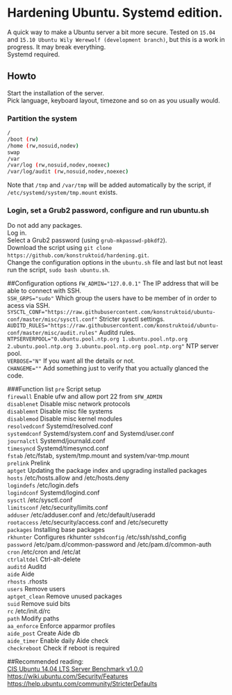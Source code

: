 # Hardening Ubuntu. Systemd edition.  
A quick way to make a Ubuntu server a bit more secure.
Tested on `15.04` and `15.10 Ubuntu Wily Werewolf (development branch)`, but this is a work in progress. It may break everything.  
Systemd required.  

## Howto
Start the installation of the server.  
Pick language, keyboard layout, timezone and so on as you usually would.  

### Partition the system
```sh 
/
/boot (rw)
/home (rw,nosuid,nodev)
swap
/var
/var/log (rw,nosuid,nodev,noexec)
/var/log/audit (rw,nosuid,nodev,noexec)
```

Note that `/tmp` and `/var/tmp` will be added automatically by the script, if `/etc/systemd/system/tmp.mount` exists.  

### Login, set a Grub2 password, configure and run ubuntu.sh
Do not add any packages.    
Log in.    
Select a Grub2 password (using `grub-mkpasswd-pbkdf2`).  
Download the script using `git clone https://github.com/konstruktoid/hardening.git`.   
Change the configuration options in the `ubuntu.sh` file and last but not least run the script, `sudo bash ubuntu.sh`.      

##Configuration options
`FW_ADMIN="127.0.0.1"`  The IP address that will be able to connect with SSH.  
`SSH_GRPS="sudo"` Which group the users have to be member of in order to acess via SSH.  
`SYSCTL_CONF="https://raw.githubusercontent.com/konstruktoid/ubuntu-conf/master/misc/sysctl.conf"` Stricter sysctl settings.  
`AUDITD_RULES="https://raw.githubusercontent.com/konstruktoid/ubuntu-conf/master/misc/audit.rules"` Auditd rules.  
`NTPSERVERPOOL="0.ubuntu.pool.ntp.org 1.ubuntu.pool.ntp.org 2.ubuntu.pool.ntp.org 3.ubuntu.pool.ntp.org pool.ntp.org"` NTP server pool.  
`VERBOSE="N"` If you want all the details or not.  
`CHANGEME=""` Add something just to verify that you actually glanced the code.  

###Function list
`pre` Script setup  
`firewall` Enable ufw and allow port 22 from `$FW_ADMIN`  
`disablenet` Disable misc network protocols  
`disablemnt` Disable misc file systems  
`disablemod` Disable misc kernel modules  
`resolvedconf` Systemd/resolved.conf  
`systemdconf` Systemd/system.conf and Systemd/user.conf  
`journalctl` Systemd/journald.conf  
`timesyncd` Systemd/timesyncd.conf  
`fstab` /etc/fstab, system/tmp.mount and system/var-tmp.mount  
`prelink` Prelink  
`aptget` Updating the package index and upgrading installed packages  
`hosts` /etc/hosts.allow and /etc/hosts.deny  
`logindefs` /etc/login.defs  
`logindconf` Systemd/logind.conf   
`sysctl` /etc/sysctl.conf  
`limitsconf` /etc/security/limits.conf  
`adduser` /etc/adduser.conf and /etc/default/useradd  
`rootaccess` /etc/security/access.conf and /etc/securetty  
`packages` Installing base packages   
`rkhunter` Configures rkhunter
`sshdconfig` /etc/ssh/sshd_config  
`password` /etc/pam.d/common-password and /etc/pam.d/common-auth  
`cron` /etc/cron and /etc/at  
`ctrlaltdel` Ctrl-alt-delete  
`auditd` Auditd  
`aide` Aide  
`rhosts` .rhosts  
`users` Remove users  
`aptget_clean` Remove unused packages  
`suid` Remove suid bits  
`rc` /etc/init.d/rc  
`path` Modify paths  
`aa_enforce` Enforce apparmor profiles  
`aide_post` Create Aide db  
`aide_timer` Enable daily Aide check  
`checkreboot` Check if reboot is required

##Recommended reading:  
[CIS Ubuntu 14.04 LTS Server Benchmark v1.0.0](https://benchmarks.cisecurity.org/downloads/show-single/?file=ubuntu1404.100)  
https://wiki.ubuntu.com/Security/Features  
https://help.ubuntu.com/community/StricterDefaults  

